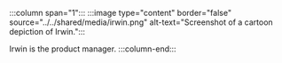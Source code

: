 :::column span="1":::
:::image type="content" border="false" source="../../shared/media/irwin.png" alt-text="Screenshot of a cartoon depiction of Irwin.":::

Irwin is the product manager.
:::column-end:::